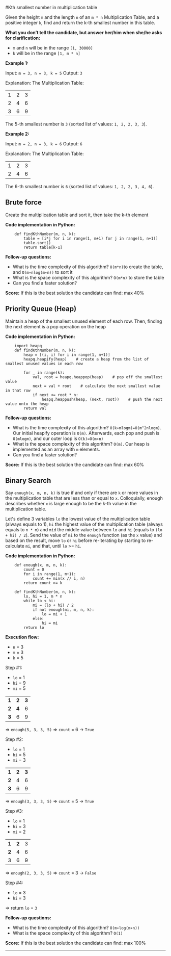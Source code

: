 #Kth smallest number in multiplication table

Given the height `m` and the length `n` of an `m * n` Multiplication Table, and a positive integer `k`, find and return the k-th smallest number in this table.

**What you don’t tell the candidate, but answer her/him when she/he asks for clarification:**

*   `m` and `n` will be in the range `[1, 30000]`
*   `k` will be in the range `[1, m * n]`

**Example 1:**

Input: `m = 3, n = 3, k = 5` Output: `3`

Explanation: The Multiplication Table:

|       |       |       |
| :---: | :---: | :---: |
| 1     | 2     | 3     |
| 2     | 4     | 6     |
| 3     | 6     | 9     |


The 5-th smallest number is `3` (sorted list of values: `1, 2, 2, 3, 3`).

**Example 2:**

Input: `m = 2, n = 3, k = 6` Output: `6`

Explanation: The Multiplication Table:

|       |       |       |
| :---: | :---: | :---: |
| 1     | 2     | 3     |
| 2     | 4     | 6     |


The 6-th smallest number is `6` (sorted list of values: `1, 2, 2, 3, 4, 6`).



Brute force
-----------

Create the multiplication table and sort it, then take the k-th element

**Code implementation in Python:**
```
    def findKthNumber(m, n, k):
        table = [i*j for i in range(1, m+1) for j in range(1, n+1)]
        table.sort()
        return table[k-1]
```    

**Follow-up questions:**

*   What is the time complexity of this algorithm? `O(m*n)`to create the table, and `O(m∗nlog(m∗n))` to sort it
*   What is the space complexity of this algorithm? `O(m*n)` to store the table
*   Can you find a faster solution?

**Score:** If this is the best solution the candidate can find: max 40%

Priority Queue (Heap)
---------------------

Maintain a heap of the smallest unused element of each row. Then, finding the next element is a pop operation on the heap

**Code implementation in Python:**
```
    import heapq
    def findKthNumber(m, n, k):
        heap = [(i, i) for i in range(1, m+1)]
        heapq.heapify(heap)    # create a heap from the list of smallest unused values in each row
    
        for _ in range(k):
            val, root = heapq.heappop(heap)    # pop off the smallest value
            next = val + root    # calculate the next smallest value in that row
            if next <= root * n:
                heapq.heappush(heap, (next, root))    # push the next value onto the heap
        return val
 ```   

**Follow-up questions:**

*   What is the time complexity of this algorithm? `O(k∗mlogm)=O(m^2nlogm)`. Our initial heapify operation is `O(m)`. Afterwards, each pop and push is `O(mlogm)`, and our outer loop is `O(k)=O(m∗n)`
*   What is the space complexity of this algorithm? `O(m)`. Our heap is implemented as an array with `m` elements.
*   Can you find a faster solution?

**Score:** If this is the best solution the candidate can find: max 60%

Binary Search
-------------

Say `enough(x, m, n, k)` is true if and only if there are `k` or more values in the multiplication table that are less than or equal to `x`. Colloquially, enough describes whether `x` is large enough to be the k-th value in the multiplication table.

Let's define 3 variables `lo` the lowest value of the multiplication table (always equals to 1), `hi` the highest value of the multiplication table (always equals to `n * m`) and `mid` the middle value between `lo` and `hi` (equals to `(lo + hi) / 2`). Send the value of `mi` to the `enough` function (as the `x` value) and based on the result, move `lo` or `hi` before re-iterating by starting to re-calculate `mi`, and that, until `lo` >= `hi`.

**Code implementation in Python:**
```
    def enough(x, m, n, k):
        count = 0
        for i in range(1, m+1):
            count += min(x // i, n)
        return count >= k
    
    def findKthNumber(m, n, k):
        lo, hi = 1, m * n
        while lo < hi:
            mi = (lo + hi) / 2
            if not enough(mi, m, n, k):
                lo = mi + 1
            else:
                hi = mi
        return lo
```    

**Execution flow:**

*   `n` = 3
*   `m` = 3
*   `k` = 5

Step #1:

*   `lo` = 1
*   `hi` = 9
*   `mi` = 5

|       |       |       |
| :---: | :---: | :---: |
| **1**     | **2**     | **3**     |
| **2**     | **4**     | 6     |
| **3**     | 6     | 9     |

\=> `enough(5, 3, 3, 5)` => `count` = 6 -> `True`

Step #2:

*   `lo` = 1
*   `hi` = 5
*   `mi` = 3

|       |       |       |
| :---: | :---: | :---: |
| **1**     | **2**     | **3**     |
| **2**     | 4     | 6     |
| **3**     | 6     | 9     |

\=> `enough(3, 3, 3, 5)` => `count` = 5 -> `True`

Step #3:

*   `lo` = 1
*   `hi` = 3
*   `mi` = 2

|       |       |       |
| :---: | :---: | :---: |
| **1**     | **2**     | 3     |
| **2**     | 4     | 6     |
| 3     | 6     | 9     |

\=> `enough(2, 3, 3, 5)` => `count` = 3 -> `False`

Step #4:

*   `lo` = 3
*   `hi` = 3

\=> return `lo` = `3`

**Follow-up questions:**

*   What is the time complexity of this algorithm? `O(m∗log(m∗n))`
*   What is the space complexity of this algorithm? `O(1)`

**Score:** If this is the best solution the candidate can find: max 100%

* * *
